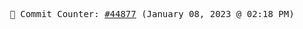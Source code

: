 <p align="center">
    <samp>
        📮 Commit Counter: <a href="https://github.com/Javascript-void0/Javascript-void0/commits/main">#44877</a> (January 08, 2023 @ 02:18 PM)
    </samp>
</p>
